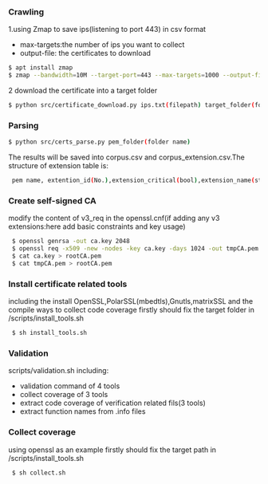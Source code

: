 ### Crawling
1.using Zmap to save ips(listening to port 443) in csv format
   - max-targets:the number of ips you want to collect
   - output-file: the certificates to download
```sh
$ apt install zmap
$ zmap --bandwidth=10M --target-port=443 --max-targets=1000 --output-file=ips.csv
```

2 download the certificate into a target folder

```sh
$ python src/certificate_download.py ips.txt(filepath) target_folder(folder name)
```

### Parsing
```sh
$ python src/certs_parse.py pem_folder(folder name)
```
The results will be saved into corpus.csv and corpus_extension.csv.The structure of extension table is:

```sh
 pem name, extention_id(No.),extension_critical(bool),extension_name(string),extension_data
```

### Create self-signed CA 
modify the content of v3_req in the openssl.cnf(if adding any v3 extensions:here add basic constraints and key usage)
```sh
 $ openssl genrsa -out ca.key 2048
 $ openssl req -x509 -new -nodes -key ca.key -days 1024 -out tmpCA.pem -extensions v3_req -config openssl.cnf
 $ cat ca.key > rootCA.pem
 $ cat tmpCA.pem > rootCA.pem
```

### Install certificate related tools
including the install OpenSSL,PolarSSL(mbedtls),Gnutls,matrixSSL and the compile ways to collect code coverage
firstly should fix the target folder in /scripts/install_tools.sh
```sh
 $ sh install_tools.sh
```

### Validation
scripts/validation.sh including:
   - validation command of 4 tools
   - collect coverage of 3 tools
   - extract code coverage of verification related fils(3 tools)
   - extract function names from .info files

### Collect coverage
using openssl as an example
firstly should fix the target path in /scripts/install_tools.sh
```sh
 $ sh collect.sh
```